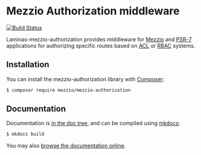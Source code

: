 # Mezzio Authorization middleware

[![Build Status](https://github.com/mezzio/mezzio-authorization/workflows/continuous-integration.yml/badge.svg)](https://github.com/mezzio/mezzio-authorization/actions/workflows/continuous-integration.yml)

Laminas-mezzio-authorization provides middleware for [Mezzio](https://github.com/mezzio/mezzio)
and [PSR-7](https://www.php-fig.org/psr/psr-7/) applications for authorizing
specific routes based on [ACL](https://en.wikipedia.org/wiki/Access_control_list)
or [RBAC](https://en.wikipedia.org/wiki/Role-based_access_control) systems.

## Installation

You can install the mezzio-authorization library with
[Composer](https://getcomposer.org):

```bash
$ composer require mezzio/mezzio-authorization
```

## Documentation

Documentation is [in the doc tree](docs/book/), and can be compiled using [mkdocs](https://www.mkdocs.org):

```bash
$ mkdocs build
```

You may also [browse the documentation online](https://docs.mezzio.dev/mezzio-authorization/).
